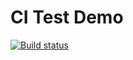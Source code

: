 # CI Test Demo

[![Build status](https://ci.appveyor.com/api/projects/status/1rdw6avs7f8u2mdg?svg=true)](https://ci.appveyor.com/project/YrChek/methods-class-js)